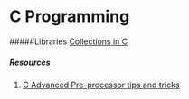 # C Programming

#####Libraries
[Collections in C](https://github.com/srdja/Collections-C)

##### Resources
1. [C Advanced Pre-processor tips and tricks](https://www.iar.com/support/resources/articles/advanced-preprocessor-tips-and-tricks/)
